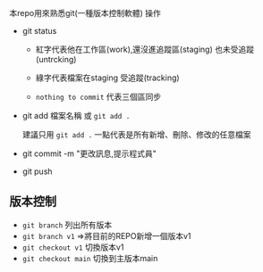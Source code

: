 本repo用來熟悉git(一種版本控制軟體) 操作
 
- git status

  - 紅字代表他在工作區(work),還沒進追蹤區(staging) 也未受追蹤(untrcking)

  - 綠字代表檔案在staging 受追蹤(tracking)

  - `nothing to commit` 代表三個區同步
 
- git add 檔案名稱 或 `git add .`
  
  建議只用 `git add .` 一點代表是所有新增、刪除、修改的任意檔案

- git commit -m "更改訊息,提示程式員"
 
- git push 

## 版本控制

- `git branch` 列出所有版本
- `git branch v1` =>將目前的REPO新增一個版本v1
- `git checkout v1` 切換版本v1
- `git checkout main` 切換到主版本main
